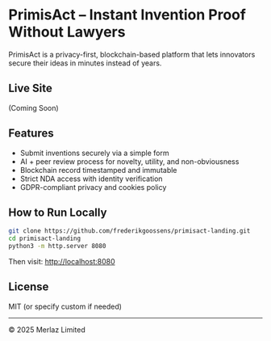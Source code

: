 # PrimisAct – Instant Invention Proof Without Lawyers

PrimisAct is a privacy-first, blockchain-based platform that lets innovators secure their ideas in minutes instead of years.

## Live Site
(Coming Soon)

## Features
- Submit inventions securely via a simple form
- AI + peer review process for novelty, utility, and non-obviousness
- Blockchain record timestamped and immutable
- Strict NDA access with identity verification
- GDPR-compliant privacy and cookies policy

## How to Run Locally

```bash
git clone https://github.com/frederikgoossens/primisact-landing.git
cd primisact-landing
python3 -m http.server 8080
```

Then visit: [http://localhost:8080](http://localhost:8080)

## License
MIT (or specify custom if needed)

---

© 2025 Merlaz Limited
